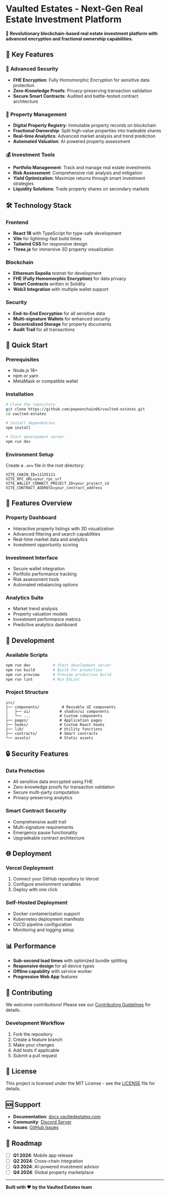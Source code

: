 # Vaulted Estates - Next-Gen Real Estate Investment Platform

🚀 **Revolutionary blockchain-based real estate investment platform with advanced encryption and fractional ownership capabilities.**

## 🌟 Key Features

### 🔐 **Advanced Security**
- **FHE Encryption**: Fully Homomorphic Encryption for sensitive data protection
- **Zero-Knowledge Proofs**: Privacy-preserving transaction validation
- **Secure Smart Contracts**: Audited and battle-tested contract architecture

### 🏢 **Property Management**
- **Digital Property Registry**: Immutable property records on blockchain
- **Fractional Ownership**: Split high-value properties into tradeable shares
- **Real-time Analytics**: Advanced market analysis and trend prediction
- **Automated Valuation**: AI-powered property assessment

### 💰 **Investment Tools**
- **Portfolio Management**: Track and manage real estate investments
- **Risk Assessment**: Comprehensive risk analysis and mitigation
- **Yield Optimization**: Maximize returns through smart investment strategies
- **Liquidity Solutions**: Trade property shares on secondary markets

## 🛠 Technology Stack

### **Frontend**
- **React 18** with TypeScript for type-safe development
- **Vite** for lightning-fast build times
- **Tailwind CSS** for responsive design
- **Three.js** for immersive 3D property visualization

### **Blockchain**
- **Ethereum Sepolia** testnet for development
- **FHE (Fully Homomorphic Encryption)** for data privacy
- **Smart Contracts** written in Solidity
- **Web3 Integration** with multiple wallet support

### **Security**
- **End-to-End Encryption** for all sensitive data
- **Multi-signature Wallets** for enhanced security
- **Decentralized Storage** for property documents
- **Audit Trail** for all transactions

## 🚀 Quick Start

### Prerequisites
- Node.js 18+ 
- npm or yarn
- MetaMask or compatible wallet

### Installation

```bash
# Clone the repository
git clone https://github.com/pepeonchain66/vaulted-estates.git
cd vaulted-estates

# Install dependencies
npm install

# Start development server
npm run dev
```

### Environment Setup

Create a `.env` file in the root directory:

```env
VITE_CHAIN_ID=11155111
VITE_RPC_URL=your_rpc_url
VITE_WALLET_CONNECT_PROJECT_ID=your_project_id
VITE_CONTRACT_ADDRESS=your_contract_address
```

## 📱 Features Overview

### **Property Dashboard**
- Interactive property listings with 3D visualization
- Advanced filtering and search capabilities
- Real-time market data and analytics
- Investment opportunity scoring

### **Investment Interface**
- Secure wallet integration
- Portfolio performance tracking
- Risk assessment tools
- Automated rebalancing options

### **Analytics Suite**
- Market trend analysis
- Property valuation models
- Investment performance metrics
- Predictive analytics dashboard

## 🔧 Development

### Available Scripts

```bash
npm run dev          # Start development server
npm run build        # Build for production
npm run preview      # Preview production build
npm run lint         # Run ESLint
```

### Project Structure

```
src/
├── components/          # Reusable UI components
│   ├── ui/             # shadcn/ui components
│   └── ...             # Custom components
├── pages/              # Application pages
├── hooks/              # Custom React hooks
├── lib/                # Utility functions
├── contracts/          # Smart contracts
└── assets/             # Static assets
```

## 🔒 Security Features

### **Data Protection**
- All sensitive data encrypted using FHE
- Zero-knowledge proofs for transaction validation
- Secure multi-party computation
- Privacy-preserving analytics

### **Smart Contract Security**
- Comprehensive audit trail
- Multi-signature requirements
- Emergency pause functionality
- Upgradeable contract architecture

## 🌐 Deployment

### **Vercel Deployment**
1. Connect your GitHub repository to Vercel
2. Configure environment variables
3. Deploy with one click

### **Self-Hosted Deployment**
- Docker containerization support
- Kubernetes deployment manifests
- CI/CD pipeline configuration
- Monitoring and logging setup

## 📊 Performance

- **Sub-second load times** with optimized bundle splitting
- **Responsive design** for all device types
- **Offline capability** with service worker
- **Progressive Web App** features

## 🤝 Contributing

We welcome contributions! Please see our [Contributing Guidelines](CONTRIBUTING.md) for details.

### Development Workflow
1. Fork the repository
2. Create a feature branch
3. Make your changes
4. Add tests if applicable
5. Submit a pull request

## 📄 License

This project is licensed under the MIT License - see the [LICENSE](LICENSE) file for details.

## 🆘 Support

- **Documentation**: [docs.vaultedestates.com](https://docs.vaultedestates.com)
- **Community**: [Discord Server](https://discord.gg/vaultedestates)
- **Issues**: [GitHub Issues](https://github.com/pepeonchain66/vaulted-estates/issues)

## 🔮 Roadmap

- [ ] **Q1 2024**: Mobile app release
- [ ] **Q2 2024**: Cross-chain integration
- [ ] **Q3 2024**: AI-powered investment advisor
- [ ] **Q4 2024**: Global property marketplace

---

**Built with ❤️ by the Vaulted Estates team**